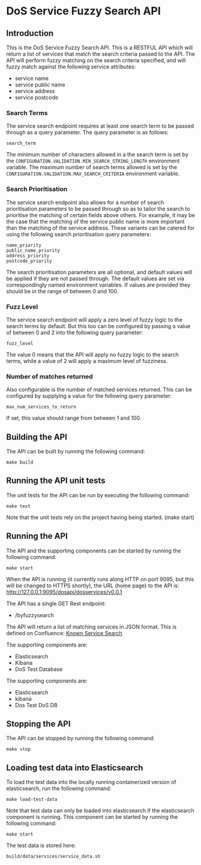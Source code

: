 # DoS Service Fuzzy Search API

## Introduction

This is the DoS Service Fuzzy Search API. This is a RESTFUL API which will return a list of services that match the search criteria passed to the API. The API will perform fuzzy matching on the search criteria specified, and will fuzzy match against the following service attributes:

- service name
- service public name
- service address
- service postcode

### Search Terms

The service search endpoint requires at least one search term to be passed through as a query parameter. The query parameter is as follows:

    search_term

The minimum number of characters allowed in a the search term is set by the `CONFIGURATION.VALIDATION.MIN_SEARCH_STRING_LENGTH` environment variable. The maximum number of search terms allowed is set by the `CONFIGURATION.VALIDATION.MAX_SEARCH_CRITERIA` environment variable.

### Search Prioritisation

The service search endpoint also allows for a number of search prioritisation parameters to be passed through so as to tailor the search to prioritise the matching of certain fields above others. For example, it may be the case that the matching of the service public name is more important than the matching of the service address. These variants can be catered for using the following search prioritisation query parameters:

    name_priority
    public_name_priority
    address_priority
    postcode_priority

The search prioritisation parameters are all optional, and default values will be applied if they are not passed through. The default values are set via correspondingly named environment variables. If values are provided they should be in the range of between 0 and 100.

### Fuzz Level

The service search endpoint will apply a zero level of fuzzy logic to the search terms by default. But this too can be configured by passing a value of between 0 and 2 into the following query parameter:

    fuzz_level

The value 0 means that the API will apply no fuzzy logic to the search terms, while a value of 2 will apply a maximum level of fuzziness.

### Number of matches returned

Also configurable is the number of matched services returned. This can be configured by supplying a value for the following query parameter:

    max_num_services_to_return

If set, this value should range from between 1 and 100.

## Building the API

The API can be built by running the following command:

    make build

## Running the API unit tests

The unit tests for the API can be run by executing the following command:

    make test

Note that the unit tests rely on the project having being started. (make start)

## Running the API

The API and the supporting components can be started by running the following command:

    make start

When the API is running (it currently runs along HTTP on port 9095, but this will be changed to HTTPS shortly), the URL (home page) to the API is: http://127.0.0.1:9095/dosapi/dosservices/v0.0.1

The API has a single GET Rest endpoint:

- /byfuzzysearch

The API will return a list of matching services in JSON format. This is defined on Confluence: [Known Service Search](https://nhsd-confluence.digital.nhs.uk/display/SFDEV/Known+Service+Search)

The supporting components are:

- Elasticsearch
- Kibana
- DoS Test Database

The supporting components are:

- Elasticsearch
- kibana
- Dos Test DoS DB

## Stopping the API

The API can be stopped by running the following command:

    make stop

## Loading test data into Elasticsearch

To load the test data into the locally running containerized version of elasticsearch, run the following command:

    make load-test-data

Note that test data can only be loaded into elasticsearch if the elasticsearch component is running. This component can be started by running the following command:

    make start

The test data is stored here:

    build/data/services/service_data.sh
